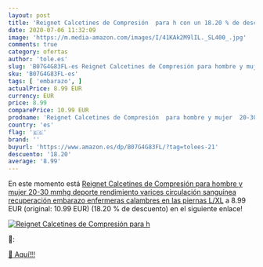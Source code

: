```yaml
---
layout: post
title: 'Reignet Calcetines de Compresión  para h con un 18.20 % de descuento'
date: 2020-07-06 11:32:09
image: 'https://m.media-amazon.com/images/I/41KAk2M9lIL._SL400_.jpg'
comments: true
category: ofertas
author: 'tole.es'
slug: 'B07G4G83FL-es Reignet Calcetines de Compresión para hombre y mujer 20-30...'
sku: 'B07G4G83FL-es'
tags: [ 'embarazo', ]
actualPrice: 8.99 EUR
currency: EUR
price: 8.99
comparePrice: 10.99 EUR
prodname: 'Reignet Calcetines de Compresión  para hombre y mujer  20-30 mmhg   deporte  rendimiento  varices  circulación sanguínea  recuperación  embarazo  enfermeras  calambres en las piernas L/XL'
country: 'es'
flag: '🇪🇸'
brand: ''
buyurl: 'https://www.amazon.es/dp/B07G4G83FL/?tag=tolees-21'
descuento: '18.20'
average: '8.99'
---
```


En este momento está [Reignet Calcetines de Compresión  para hombre y mujer  20-30 mmhg   deporte  rendimiento  varices  circulación sanguínea  recuperación  embarazo  enfermeras  calambres en las piernas L/XL](https://www.amazon.es/dp/B07G4G83FL/?tag=tolees-21) a 8.99 EUR (original: 10.99 EUR) (18.20 %  de descuento) en el siguiente enlace!

[![Reignet Calcetines de Compresión  para h](https://m.media-amazon.com/images/I/41KAk2M9lIL._SL400_.jpg)](https://www.amazon.es/dp/B07G4G83FL/?tag=tolees-21)

🔎:


[🛒 Aquí!!!](https://www.amazon.es/dp/B07G4G83FL/?tag=tolees-21)
